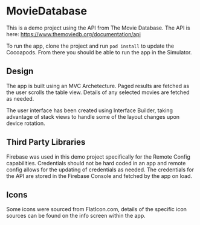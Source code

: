 # MovieDatabase

This is a demo project using the API from The Movie Database.  The API is here: https://www.themoviedb.org/documentation/api

To run the app, clone the project and run `pod install` to update the Cocoapods.  From there you should be able to run the app in the Simulator.

## Design

The app is built using an MVC Archetecture.  Paged results are fetched as the user scrolls the table view.  Details of any selected movies are fetched as needed.

The user interface has been created using Interface Builder, taking advantage of stack views to handle some of the layout changes upon device rotation.

## Third Party Libraries

Firebase was used in this demo project specifically for the Remote Config capabilities.  Credentials should not be hard coded in an app and remote config allows for the updating of credentials as needed.  The credentials for the API are stored in the Firebase Console and fetched by the app on load.

## Icons

Some icons were sourced from FlatIcon.com, details of the specific icon sources can be found on the info screen within the app.